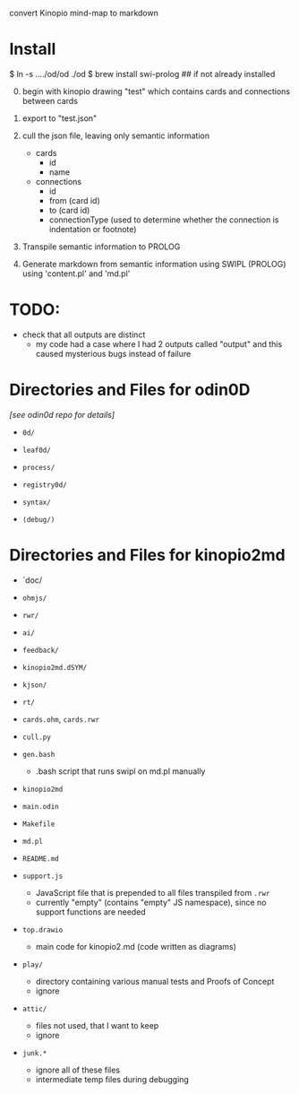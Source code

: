 convert Kinopio mind-map to markdown

# Install
$ ln -s ..../od/od ./od
$ brew install swi-prolog  ## if not already installed

0. begin with kinopio drawing "test" which contains cards and connections between cards
0. export to "test.json"

1. cull the json file, leaving only semantic information
   - cards
	 - id
	 - name
   - connections
	 - id
	 - from (card id)
	 - to   (card id)
	 - connectionType (used to determine whether the connection is indentation or footnote)

2. Transpile semantic information to PROLOG
3. Generate markdown from semantic information using SWIPL (PROLOG) using 'content.pl' and 'md.pl'

# TODO:
- check that all outputs are distinct
  - my code had a case where I had 2 outputs called "output" and this caused mysterious bugs instead of failure

# Directories and Files for odin0D
*[see odin0d repo for details]*

- `0d/`
- `leaf0d/`
- `process/`
- `registry0d/`
- `syntax/`

- `(debug/)`

# Directories and Files for kinopio2md
- `doc/
- `ohmjs/`
- `rwr/`
- `ai/`
- `feedback/`
- `kinopio2md.dSYM/`
- `kjson/`
- `rt/`
- `cards.ohm`, `cards.rwr`
- `cull.py`
- `gen.bash`
	- .bash script that runs swipl on md.pl manually
- `kinopio2md`
- `main.odin`
- `Makefile`
- `md.pl`
- `README.md`
- `support.js`
	- JavaScript file that is prepended to all files transpiled from `.rwr`
	- currently "empty" (contains "empty" JS namespace), since no support functions are needed
- `top.drawio`
	- main code for kinopio2.md (code written as diagrams)


- `play/`
	- directory containing various manual tests and Proofs of Concept
	- ignore
- `attic/`
	- files not used, that I want to keep
	- ignore
- `junk.*`
	- ignore all of these files
	- intermediate temp files during debugging


